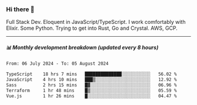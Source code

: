 ### Hi there 👋

Full Stack Dev. Eloquent in JavaScript/TypeScript. I work comfortably with Elixir. Some Python. Trying to get into Rust, Go and Crystal. AWS, GCP.

***

##### 📊 Monthly development breakdown (updated every 8 hours)

<!--START_SECTION:waka-->

```txt
From: 06 July 2024 - To: 05 August 2024

TypeScript    18 hrs 7 mins   ██████████████░░░░░░░░░░░   56.02 %
JavaScript    4 hrs 10 mins   ███▒░░░░░░░░░░░░░░░░░░░░░   12.92 %
Sass          2 hrs 15 mins   █▓░░░░░░░░░░░░░░░░░░░░░░░   06.96 %
Terraform     1 hr 48 mins    █▒░░░░░░░░░░░░░░░░░░░░░░░   05.59 %
Vue.js        1 hr 26 mins    █░░░░░░░░░░░░░░░░░░░░░░░░   04.47 %
```

<!--END_SECTION:waka-->
